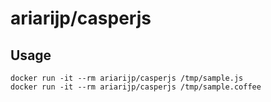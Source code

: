 # ariarijp/casperjs

## Usage

```Shell
docker run -it --rm ariarijp/casperjs /tmp/sample.js
docker run -it --rm ariarijp/casperjs /tmp/sample.coffee
```
